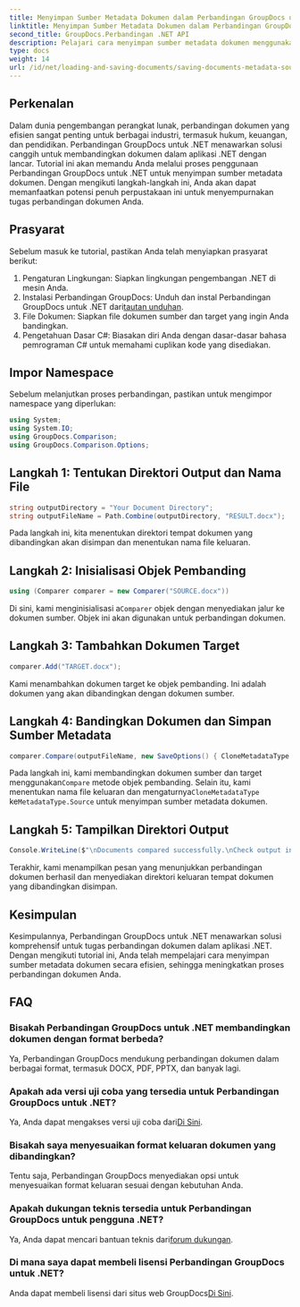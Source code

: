 ```yaml
---
title: Menyimpan Sumber Metadata Dokumen dalam Perbandingan GroupDocs untuk .NET
linktitle: Menyimpan Sumber Metadata Dokumen dalam Perbandingan GroupDocs untuk .NET
second_title: GroupDocs.Perbandingan .NET API
description: Pelajari cara menyimpan sumber metadata dokumen menggunakan Perbandingan GroupDocs untuk .NET. Ikuti panduan langkah demi langkah kami untuk perbandingan dokumen yang lancar di .NET Anda.
type: docs
weight: 14
url: /id/net/loading-and-saving-documents/saving-documents-metadata-source/
---
```

## Perkenalan
Dalam dunia pengembangan perangkat lunak, perbandingan dokumen yang efisien sangat penting untuk berbagai industri, termasuk hukum, keuangan, dan pendidikan. Perbandingan GroupDocs untuk .NET menawarkan solusi canggih untuk membandingkan dokumen dalam aplikasi .NET dengan lancar. Tutorial ini akan memandu Anda melalui proses penggunaan Perbandingan GroupDocs untuk .NET untuk menyimpan sumber metadata dokumen. Dengan mengikuti langkah-langkah ini, Anda akan dapat memanfaatkan potensi penuh perpustakaan ini untuk menyempurnakan tugas perbandingan dokumen Anda.
## Prasyarat
Sebelum masuk ke tutorial, pastikan Anda telah menyiapkan prasyarat berikut:
1. Pengaturan Lingkungan: Siapkan lingkungan pengembangan .NET di mesin Anda.
2.  Instalasi Perbandingan GroupDocs: Unduh dan instal Perbandingan GroupDocs untuk .NET dari[tautan unduhan](https://releases.groupdocs.com/comparison/net/).
3. File Dokumen: Siapkan file dokumen sumber dan target yang ingin Anda bandingkan.
4. Pengetahuan Dasar C#: Biasakan diri Anda dengan dasar-dasar bahasa pemrograman C# untuk memahami cuplikan kode yang disediakan.

## Impor Namespace
Sebelum melanjutkan proses perbandingan, pastikan untuk mengimpor namespace yang diperlukan:
```csharp
using System;
using System.IO;
using GroupDocs.Comparison;
using GroupDocs.Comparison.Options;
```

## Langkah 1: Tentukan Direktori Output dan Nama File
```csharp
string outputDirectory = "Your Document Directory";
string outputFileName = Path.Combine(outputDirectory, "RESULT.docx");
```
Pada langkah ini, kita menentukan direktori tempat dokumen yang dibandingkan akan disimpan dan menentukan nama file keluaran.
## Langkah 2: Inisialisasi Objek Pembanding
```csharp
using (Comparer comparer = new Comparer("SOURCE.docx"))
```
 Di sini, kami menginisialisasi a`Comparer` objek dengan menyediakan jalur ke dokumen sumber. Objek ini akan digunakan untuk perbandingan dokumen.
## Langkah 3: Tambahkan Dokumen Target
```csharp
comparer.Add("TARGET.docx");
```
Kami menambahkan dokumen target ke objek pembanding. Ini adalah dokumen yang akan dibandingkan dengan dokumen sumber.
## Langkah 4: Bandingkan Dokumen dan Simpan Sumber Metadata
```csharp
comparer.Compare(outputFileName, new SaveOptions() { CloneMetadataType = MetadataType.Source });
```
 Pada langkah ini, kami membandingkan dokumen sumber dan target menggunakan`Compare` metode objek pembanding. Selain itu, kami menentukan nama file keluaran dan mengaturnya`CloneMetadataType` ke`MetadataType.Source` untuk menyimpan sumber metadata dokumen.
## Langkah 5: Tampilkan Direktori Output
```csharp
Console.WriteLine($"\nDocuments compared successfully.\nCheck output in {outputDirectory}.");
```
Terakhir, kami menampilkan pesan yang menunjukkan perbandingan dokumen berhasil dan menyediakan direktori keluaran tempat dokumen yang dibandingkan disimpan.

## Kesimpulan
Kesimpulannya, Perbandingan GroupDocs untuk .NET menawarkan solusi komprehensif untuk tugas perbandingan dokumen dalam aplikasi .NET. Dengan mengikuti tutorial ini, Anda telah mempelajari cara menyimpan sumber metadata dokumen secara efisien, sehingga meningkatkan proses perbandingan dokumen Anda.
## FAQ
### Bisakah Perbandingan GroupDocs untuk .NET membandingkan dokumen dengan format berbeda?
Ya, Perbandingan GroupDocs mendukung perbandingan dokumen dalam berbagai format, termasuk DOCX, PDF, PPTX, dan banyak lagi.
### Apakah ada versi uji coba yang tersedia untuk Perbandingan GroupDocs untuk .NET?
 Ya, Anda dapat mengakses versi uji coba dari[Di Sini](https://releases.groupdocs.com/).
### Bisakah saya menyesuaikan format keluaran dokumen yang dibandingkan?
Tentu saja, Perbandingan GroupDocs menyediakan opsi untuk menyesuaikan format keluaran sesuai dengan kebutuhan Anda.
### Apakah dukungan teknis tersedia untuk Perbandingan GroupDocs untuk pengguna .NET?
 Ya, Anda dapat mencari bantuan teknis dari[forum dukungan](https://forum.groupdocs.com/c/comparison/12).
### Di mana saya dapat membeli lisensi Perbandingan GroupDocs untuk .NET?
 Anda dapat membeli lisensi dari situs web GroupDocs[Di Sini](https://purchase.groupdocs.com/buy).